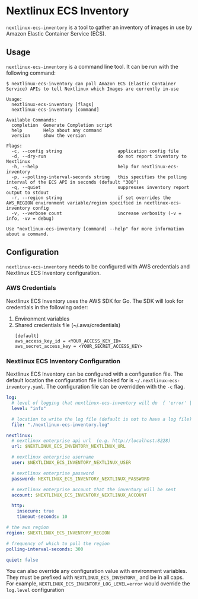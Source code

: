 # Nextlinux ECS Inventory

`nextlinux-ecs-inventory` is a tool to gather an inventory of images in use by
Amazon Elastic Container Service (ECS).

## Usage

`nextlinux-ecs-inventory` is a command line tool. It can be run with the following
command:

```
$ nextlinux-ecs-inventory can poll Amazon ECS (Elastic Container Service) APIs to tell Nextlinux which Images are currently in-use

Usage:
  nextlinux-ecs-inventory [flags]
  nextlinux-ecs-inventory [command]

Available Commands:
  completion  Generate Completion script
  help        Help about any command
  version     show the version

Flags:
  -c, --config string                     application config file
  -d, --dry-run                           do not report inventory to Nextlinux
  -h, --help                              help for nextlinux-ecs-inventory
  -p, --polling-interval-seconds string   this specifies the polling interval of the ECS API in seconds (default "300")
  -q, --quiet                             suppresses inventory report output to stdout
  -r, --region string                     if set overrides the AWS_REGION environment variable/region specified in nextlinux-ecs-inventory config
  -v, --verbose count                     increase verbosity (-v = info, -vv = debug)

Use "nextlinux-ecs-inventory [command] --help" for more information about a command.
```

## Configuration

`nextlinux-ecs-inventory` needs to be configured with AWS credentials and Nextlinux
ECS Inventory configuration.

### AWS Credentials

Nextlinux ECS Inventory uses the AWS SDK for Go. The SDK will look for credentials
in the following order:

1. Environment variables
2. Shared credentials file (~/.aws/credentials)
   ```
   [default]
   aws_access_key_id = <YOUR_ACCESS_KEY_ID>
   aws_secret_access_key = <YOUR_SECRET_ACCESS_KEY>
   ```

### Nextlinux ECS Inventory Configuration

Nextlinux ECS Inventory can be configured with a configuration file. The default
location the configuration file is looked for is
`~/.nextlinux-ecs-inventory.yaml`. The configuration file can be overridden
with the `-c` flag.

```yaml
log:
  # level of logging that nextlinux-ecs-inventory will do  { 'error' | 'info' | 'debug }
  level: "info"

  # location to write the log file (default is not to have a log file)
  file: "./nextlinux-ecs-inventory.log"

nextlinux:
  # nextlinux enterprise api url  (e.g. http://localhost:8228)
  url: $NEXTLINUX_ECS_INVENTORY_NEXTLINUX_URL

  # nextlinux enterprise username
  user: $NEXTLINUX_ECS_INVENTORY_NEXTLINUX_USER

  # nextlinux enterprise password
  password: NEXTLINUX_ECS_INVENTORY_NEXTLINUX_PASSWORD

  # nextlinux enterprise account that the inventory will be sent
  account: $NEXTLINUX_ECS_INVENTORY_NEXTLINUX_ACCOUNT

  http:
    insecure: true
    timeout-seconds: 10

# the aws region
region: $NEXTLINUX_ECS_INVENTORY_REGION

# frequency of which to poll the region
polling-interval-seconds: 300

quiet: false
```

You can also override any configuration value with environment variables. They
must be prefixed with `NEXTLINUX_ECS_INVENTORY_` and be in all caps. For example,
`NEXTLINUX_ECS_INVENTORY_LOG_LEVEL=error` would override the `log.level`
configuration
